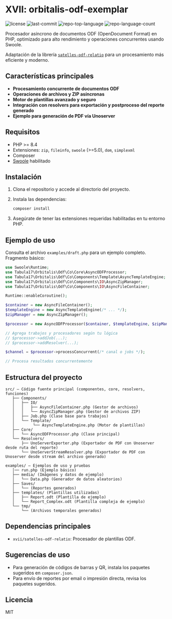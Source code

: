 # XVII: orbitalis-odf-exemplar
<p>
	<img src="https://img.shields.io/github/license/Tabula17/orbitalis-odf-exemplar?style=default&logo=opensourceinitiative&logoColor=white&color=2141ec" alt="license">
	<img src="https://img.shields.io/github/last-commit/Tabula17/orbitalis-odf-exemplar?style=default&logo=git&logoColor=white&color=2141ec" alt="last-commit">
	<img src="https://img.shields.io/github/languages/top/Tabula17/orbitalis-odf-exemplar?style=default&color=2141ec" alt="repo-top-language">
	<img src="https://img.shields.io/github/languages/count/Tabula17/orbitalis-odf-exemplar?style=default&color=2141ec" alt="repo-language-count">
</p>

Procesador asíncrono de documentos ODF (OpenDocument Format) en PHP, optimizado para alto rendimiento y operaciones concurrentes usando Swoole.

Adaptación de la librería [`satelles-odf-relatio`](https://github.com/Tabula17/orbitalis-odf-exemplar) para un procesamiento más eficiente y moderno.

## Características principales

- **Procesamiento concurrente de documentos ODF**
- **Operaciones de archivos y ZIP asíncronas**
- **Motor de plantillas avanzado y seguro**
- **Integración con resolvers para exportación y postproceso del reporte generado**
- **Ejemplo para generación de PDF vía Unoserver**

## Requisitos

- PHP >= 8.4
- Extensiones: `zip`, `fileinfo`, `swoole` (>=5.0), `dom`, `simplexml`
- Composer
- [Swoole](https://www.swoole.com/) habilitado

## Instalación

1. Clona el repositorio y accede al directorio del proyecto.
2. Instala las dependencias:

   ```bash
   composer install
   ```

3. Asegúrate de tener las extensiones requeridas habilitadas en tu entorno PHP.

## Ejemplo de uso

Consulta el archivo `examples/draft.php` para un ejemplo completo. Fragmento básico:

```php
use Swoole\Runtime;
use Tabula17\Orbitalis\Odf\Co\Core\AsyncODFProcessor;
use Tabula17\Orbitalis\Odf\Co\Components\Template\AsyncTemplateEngine;
use Tabula17\Orbitalis\Odf\Co\Components\IO\AsyncZipManager;
use Tabula17\Orbitalis\Odf\Co\Components\IO\AsyncFileContainer;

Runtime::enableCoroutine();

$container = new AsyncFileContainer();
$templateEngine = new AsyncTemplateEngine(/* ... */);
$zipManager = new AsyncZipManager();

$processor = new AsyncODFProcessor($container, $templateEngine, $zipManager);

// Agrega trabajos y procesadores según tu lógica
// $processor->addJob(...);
// $processor->addResolver(...);

$channel = $processor->processConcurrent(/* canal o jobs */);

// Procesa resultados concurrentemente
```

## Estructura del proyecto

```
src/ — Código fuente principal (componentes, core, resolvers, funciones)
   ├── Components/
   │   ├── IO/
   │   │   ├── AsyncFileContainer.php (Gestor de archivos)
   │   │   └── AsyncZipManager.php (Gestor de archivos ZIP)
   │   ├── Job.php (Clase base para trabajos)
   │   └── Template/
   │        └── AsyncTemplateEngine.php (Motor de plantillas)
   ├── Core/
   │   └── AsyncODFProcessor.php (Clase principal)
   └── Resolvers/
       ├── UnoServerExporter.php (Exportador de PDF con Unoserver desde ruta del reporte)
       └── UnoServerStreamResolver.php (Exportador de PDF con Unoserver desde stream del archivo generado)

examples/ — Ejemplos de uso y pruebas
   │── run.php (Ejemplo básico)
   ├── media/ (Imágenes y datos de ejemplo)
   │   └── Data.php (Generador de datos aleatorios)
   ├── Saves/ 
   │   └── (Reportes generados)
   ├── templates/ (Plantillas utilizadas)
   │   ├── Report.odt (Plantilla de ejemplo)
   │   └── Report_Complex.odt (Plantilla compleja de ejemplo)
   └── tmp/ 
       └── (Archivos temporales generados)

```

## Dependencias principales

- `xvii/satelles-odf-relatio`: Procesador de plantillas ODF.

## Sugerencias de uso

- Para generación de códigos de barras y QR, instala los paquetes sugeridos en `composer.json`.
- Para envío de reportes por email o impresión directa, revisa los paquetes sugeridos.

## Licencia

MIT